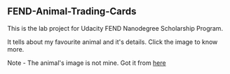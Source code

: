 ## FEND-Animal-Trading-Cards

This is the lab project for Udacity FEND Nanodegree Scholarship Program. 

It tells about my favourite animal and it's details. Click the image to know more.

Note - The animal's image is not mine. Got it from [here](https://images3.alphacoders.com/168/168537.jpg)